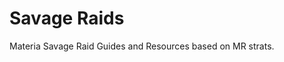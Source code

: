 # Savage Raids

Materia Savage Raid Guides and Resources based on MR strats.

<GuideList :includeTitle=false difficulty="Savage"/>